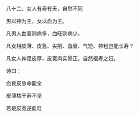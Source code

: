 八十二、女人有寿有夭，自然不同

男以神为主，女以血为主。

凡男人血衰则病多，血旺则病少。

凡女相皮薄、皮急、尖削、血衰、气短、神粗岂能长寿？

凡女人神足皮厚，皮宽肉实骨正，自然福寿之妇。

诗曰：

血衰皮急命能全

皮薄枯干寿不坚

若是皮宽逆血旺

